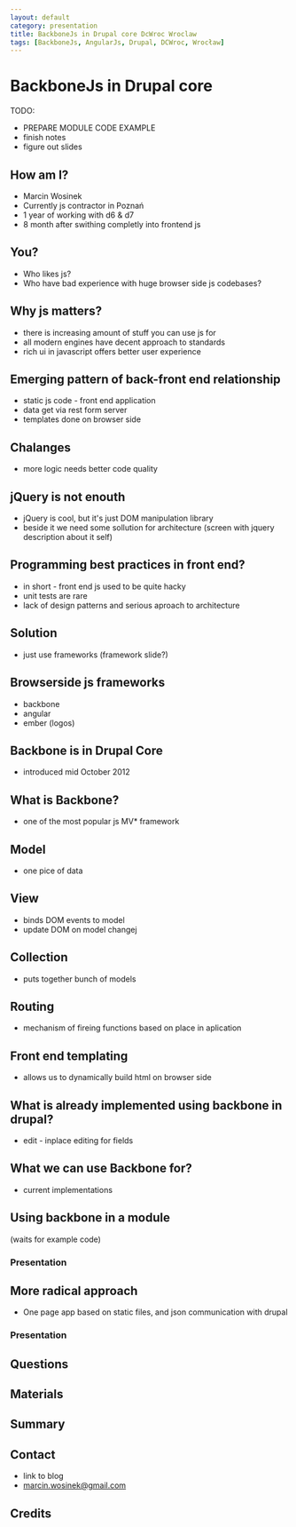 ```yaml
---
layout: default
category: presentation
title: BackboneJs in Drupal core DcWroc Wroclaw
tags: [BackboneJs, AngularJs, Drupal, DCWroc, Wrocław]
---
```

# BackboneJs in Drupal core
TODO:

* PREPARE MODULE CODE EXAMPLE
* finish notes
* figure out slides

## How am I?
* Marcin Wosinek
* Currently js contractor in Poznań
* 1 year of working with d6 & d7
* 8 month after swithing completly into frontend js

## You?
* Who likes js?
* Who have bad experience with huge browser side js codebases?

## Why js matters?
* there is increasing amount of stuff you can use js for
* all modern engines have decent approach to standards
* rich ui in javascript offers better user experience

## Emerging pattern of back-front end relationship
* static js code - front end application
* data get via rest form server
* templates done on browser side

## Chalanges
* more logic needs better code quality

## jQuery is not enouth
* jQuery is cool, but it's just DOM manipulation library 
* beside it we need some sollution for architecture
(screen with jquery description about it self)

## Programming best practices in front end?
* in short - front end js used to be quite hacky
* unit tests are rare
* lack of design patterns and serious aproach to architecture

## Solution
* just use frameworks
(framework slide?)

## Browserside js frameworks
* backbone
* angular
* ember 
(logos)

## Backbone is in Drupal Core
* introduced mid October 2012

## What is Backbone?
* one of the most popular js MV\* framework

## Model
* one pice of data 

## View
* binds DOM events to model
* update DOM on model changej 

## Collection
* puts together bunch of models

## Routing
* mechanism of fireing functions based on place in aplication

## Front end templating
* allows us to dynamically build html on browser side

## What is already implemented using backbone in drupal?
* edit - inplace editing for fields

## What we can use Backbone for?
* current implementations

## Using backbone in a module
(waits for example code)

### Presentation

## More radical approach
* One page app based on static files, and json communication with drupal

### Presentation

## Questions

## Materials

## Summary

## Contact
* link to blog
* marcin.wosinek@gmail.com

## Credits
